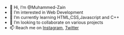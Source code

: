 - 👋  Hi, I’m @Muhammed-Zain
- 👀  I’m interested in Web Development
- 🌱  I’m currently learning HTML,CSS,Javascript and C++
- 💞️  I’m looking to collaborate on various projects
- 📫  Reach me on [Instagram](https://www.instagram.com/j.mdzain/), [Twitter](https://twitter.com/ZainJambagi)

<!---
Muhammed-Zain/Muhammed-Zain is a ✨ special ✨ repository because its `README.md` (this file) appears on your GitHub profile.
You can click the Preview link to take a look at your changes.
--->
